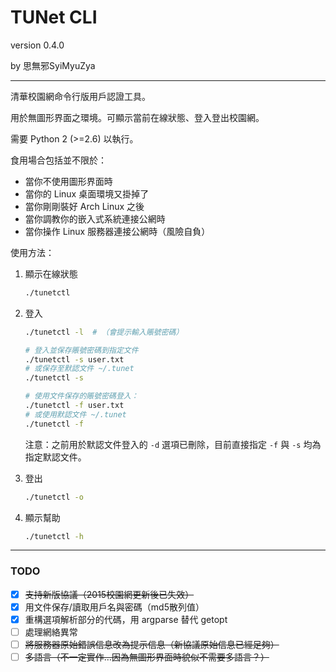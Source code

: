 # TUNet CLI

version 0.4.0

by 思無邪SyiMyuZya

----

清華校園網命令行版用戶認證工具。

用於無圖形界面之環境。可顯示當前在線狀態、登入登出校園網。

需要 Python 2 (>=2.6) 以執行。

食用場合包括並不限於：

- 當你不使用圖形界面時
- 當你的 Linux 桌面環境又掛掉了
- 當你剛剛裝好 Arch Linux 之後
- 當你調教你的嵌入式系統連接公網時
- 當你操作 Linux 服務器連接公網時（風險自負）

使用方法：

1.  顯示在線狀態

    ```sh
    ./tunetctl
    ```

2.  登入

    ```sh
    ./tunetctl -l  # （會提示輸入賬號密碼）

    # 登入並保存賬號密碼到指定文件
    ./tunetctl -s user.txt
    # 或保存至默認文件 ~/.tunet
    ./tunetctl -s

    # 使用文件保存的賬號密碼登入：
    ./tunetctl -f user.txt
    # 或使用默認文件 ~/.tunet
    ./tunetctl -f
    ```

    注意：之前用於默認文件登入的 `-d` 選項已刪除，目前直接指定 `-f` 與 `-s` 均為指定默認文件。

3.  登出

    ```sh
    ./tunetctl -o
    ```

4.  顯示幫助

    ```sh
    ./tunetctl -h
    ```

----

### TODO

* [x] ~~支持新版協議（2015校園網更新後已失效）~~
* [x] 用文件保存/讀取用戶名與密碼（md5散列值）
* [x] 重構選項解析部分的代碼，用 argparse 替代 getopt
* [ ] 處理網絡異常
* [ ] ~~將服務器原始錯誤信息改為提示信息（新協議原始信息已經足夠）~~
* [ ] ~~多語言（不一定實作…因為無圖形界面時貌似不需要多語言？）~~
